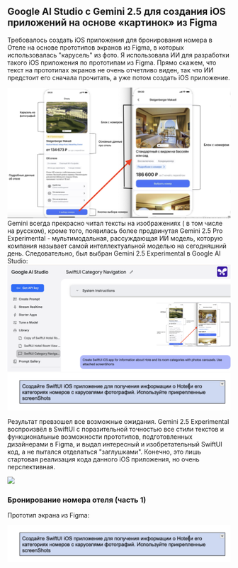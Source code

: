 ## Google AI Studio c Gemini 2.5 для создания iOS приложений на основе «картинок» из Figma

Требовалось создать iOS приложения для бронирования номера в Отеле на основе прототипов экранов из Figma, в которых использовалась "карусель" из фото.
Я использовала ИИ для разработки такого iOS приложения по прототипам из Figma. Прямо скажем, что текст на прототипах экранов не очень отчетливо виден, так что ИИ предстоит его сначала прочитать, а уже потом создать iOS приложение.

 <img src="https://github.com/BestKora/HotelGemini2_5/blob/2de19fe24000e40ee81c1c1916442265b29e21f4/HotelRooms.png" width="850">
Gemini всегда прекрасно читал тексты на изображениях ( в том числе на русском), кроме того, появилась более продвинутая Gemini 2.5 Pro Experimental -  мультимодальная, рассуждающая ИИ модель, которую компания называет самой интеллектуальной моделью на сегодняшний день.
Следовательно, был выбран Gemini 2.5 Experimental в Google AI Studio:


<img src="https://github.com/BestKora/HotelGemini2_5/blob/a9e6f5de22d766a5900889d5b5fdffff33edaac3/AIStudio.png" width="1050">

<img src="https://github.com/BestKora/HotelGemini2_5/blob/76989b001302ab4f2dc9381d814bc9f22a2f1ed9/RussianTranslateGoals.png"  width="550">

Результат превзошел все возможные ожидания. Gemini 2.5 Experimental воспроизвёл в SwiftUI с поразительной точностью все стили текстов и функциональные возможности прототипов, подготовленных дизайнерами в Figma, и выдал интересный и изобретательный SwiftUI код, а не пытался отделаться "заглушками". Конечно, это лишь стартовая реализация кода данного iOS приложения, но очень перспективная.

<img src="https://github.com/BestKora/HotelGemini2_5/blob/6a14a32d5eff98b1d965d0f7551e74ab5362066d/HotelInfoView.gif">

### Бронирование номера отеля (часть 1)
Прототип экрана из Figma:

<img src="https://github.com/BestKora/HotelGemini2_5/blob/76989b001302ab4f2dc9381d814bc9f22a2f1ed9/RussianTranslateGoals.png"  width="550">
